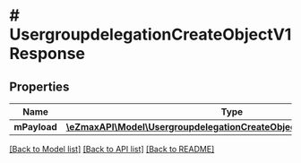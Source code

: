 # # UsergroupdelegationCreateObjectV1Response

## Properties

Name | Type | Description | Notes
------------ | ------------- | ------------- | -------------
**mPayload** | [**\eZmaxAPI\Model\UsergroupdelegationCreateObjectV1ResponseMPayload**](UsergroupdelegationCreateObjectV1ResponseMPayload.md) |  |

[[Back to Model list]](../../README.md#models) [[Back to API list]](../../README.md#endpoints) [[Back to README]](../../README.md)
